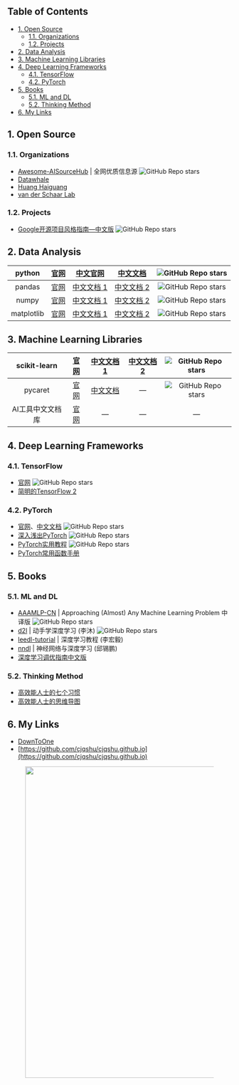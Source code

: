 <!-- # <center> # Awesome Resources </center> -->
<!-- omit in toc -->

## Table of Contents <!-- omit in toc -->

- [1. Open Source](#1-open-source)
	- [1.1. Organizations](#11-organizations)
	- [1.2. Projects](#12-projects)
- [2. Data Analysis](#2-data-analysis)
- [3. Machine Learning Libraries](#3-machine-learning-libraries)
- [4. Deep Learning Frameworks](#4-deep-learning-frameworks)
	- [4.1. TensorFlow](#41-tensorflow)
	- [4.2. PyTorch](#42-pytorch)
- [5. Books](#5-books)
	- [5.1. ML and DL](#51-ml-and-dl)
	- [5.2. Thinking Method](#52-thinking-method)
- [6. My Links](#6-my-links)

<!-- ![GitHub Repo stars](https://img.shields.io/github/stars/username_github/repository_github) -->

## 1. Open Source

### 1.1. Organizations

-  [Awesome-AISourceHub](https://www.aisourcehub.info/) \| 全网优质信息源 ![GitHub Repo stars](https://img.shields.io/github/stars/AmbroseX/Awesome-AISourceHub)
- [Datawhale](https://github.com/datawhalechina)
- [Huang Haiguang](https://github.com/fengdu78)
- [van der Schaar Lab](https://github.com/vanderschaarlab/mlforhealthlabpub)

### 1.2. Projects

- [Google开源项目风格指南—中文版](https://zh-google-styleguide.readthedocs.io/en/latest/) ![GitHub Repo stars](https://img.shields.io/github/stars/zh-google-styleguide/zh-google-styleguide)


## 2. Data Analysis

<!-- table template
|     |     |     |
|:---:|:---:|:---:|
|     |     |     |

<br> 表示换行, br(break)
-->

<!-- tutorials -->
<!-- https://shields.io/badges/git-hub-repo-stars -->

|   python   |  [官网](https://www.python.org/)   |    [中文官网](https://python.p2hp.com/)     |  [中文文档](https://docs.python.org/zh-cn/)  |    ![GitHub Repo stars](https://img.shields.io/github/stars/python/cpython)     |
|:----------:|:----------------------------------:|:-------------------------------------------:|:--------------------------------------------:|:-------------------------------------------------------------------------------:|
|   pandas   | [官网](https://pandas.pydata.org/) | [中文文档 1](https://pandas.github.net.cn/) |    [中文文档 2](https://www.pypandas.cn/)    |   ![GitHub Repo stars](https://img.shields.io/github/stars/pandas-dev/pandas)   |
|   numpy    |     [官网](https://numpy.org/)     |      [中文文档 1](https://numpy.net/)       |   [中文文档 2](https://www.numpy.org.cn/)    |      ![GitHub Repo stars](https://img.shields.io/github/stars/numpy/numpy)      |
| matplotlib |  [官网](https://matplotlib.org/)   |    [中文文档 1](https://matplotlib.net/)    | [中文文档 2](https://www.matplotlib.org.cn/) | ![GitHub Repo stars](https://img.shields.io/github/stars/matplotlib/matplotlib) |


## 3. Machine Learning Libraries

|   scikit-learn   | [官网](https://scikit-learn.org/) |      [中文文档 1](https://scikit-learn.cn/)      | [中文文档 2](https://scikitlearn.com.cn/) | ![GitHub Repo stars](https://img.shields.io/github/stars/scikit-learn/scikit-learn) |
|:----------------:|:---------------------------------:|:------------------------------------------------:|:-----------------------------------------:|:-----------------------------------------------------------------------------------:|
|     pycaret      |   [官网](https://pycaret.org/)    | [中文文档](http://www.aidoczh.com/docs/pycaret/) |                     —                     |      ![GitHub Repo stars](https://img.shields.io/github/stars/pycaret/pycaret)      |
| AI工具中文文档库 |  [官网](http://www.aidoczh.com/)  |                        —                         |                     —                     |                                          —                                          |


## 4. Deep Learning Frameworks

### 4.1. TensorFlow

- [官网](https://www.tensorflow.org/?hl=zh-cn) ![GitHub Repo stars](https://img.shields.io/github/stars/tensorflow/tensorflow)
- [简明的TensorFlow 2](https://tf.wiki/zh_hans/)


### 4.2. PyTorch

- [官网](https://pytorch.org/)、[中文文档](https://pytorch-cn.readthedocs.io/) ![GitHub Repo stars](https://img.shields.io/github/stars/pytorch/pytorch)
- [深入浅出PyTorch](https://datawhalechina.github.io/thorough-pytorch/) ![GitHub Repo stars](https://img.shields.io/github/stars/datawhalechina/thorough-pytorch)
- [PyTorch实用教程](https://tingsongyu.github.io/PyTorch-Tutorial-2nd/) ![GitHub Repo stars](https://img.shields.io/github/stars/TingsongYu/PyTorch-Tutorial-2nd)
- [PyTorch常用函数手册](https://cjqshu.github.io/books/Pytorch常用函数手册.pdf)


## 5. Books

### 5.1. ML and DL
- [AAAMLP-CN](https://ytzfhqs.github.io/AAAMLP-CN/) \| Approaching (Almost) Any Machine Learning Problem 中译版 ![GitHub Repo stars](https://img.shields.io/github/stars/ytzfhqs/AAAMLP-CN)
- [d2l](https://zh-v2.d2l.ai/) \| 动手学深度学习 (李沐) ![GitHub Repo stars](https://img.shields.io/github/stars/d2l-ai/d2l-zh)
- [leedl-tutorial](https://cjqshu.github.io/books/LeeDL_Tutorial.pdf) \| 深度学习教程 (李宏毅)
- [nndl](https://nndl.github.io/nndl-book.pdf) \| 神经网络与深度学习 (邱锡鹏)
- [深度学习调优指南中文版](https://cjqshu.github.io/books/深度学习调参指南中文版.pdf)

### 5.2. Thinking Method

- [高效能人士的七个习惯](https://cjqshu.github.io/books/高效能人士的七个习惯_30周年纪念版.pdf)
- [高效能人士的思维导图](https://cjqshu.github.io/books/高效能人士的思维导图_席音.pdf)


## 6. My Links
<!-- Other Links -->
<!-- GitHub repository link (URL) -->
- [DownToOne](https://xydh.fun/cjq125)
- [https://github.com/cjqshu/cjqshu.github.io](https://github.com/cjqshu/cjqshu.github.io)


<figure class="third">
    <img src="http://github-profile-summary-cards.vercel.app/api/cards/profile-details?username=cjqshu&theme=default" height="" width="700"/>
	<!-- <img src="http://github-profile-summary-cards.vercel.app/api/cards/stats?username=cjqshu&theme=default" height="" width="350"/>
	<img src="http://github-profile-summary-cards.vercel.app/api/cards/productive-time?username=cjqshu&theme=default&utcOffset=8" height="" width="350"/>
	<img src="https://api.star-history.com/svg?repos=cjqshu/cjqshu.github.io&type=Date)](https://star-history.com/#cjqshu/cjqshu.github.io&Date" height="300" width="700" /> -->
</figure>

<!-- tutorials -->
<!-- https://github-profile-summary-cards.vercel.app/demo.html -->
<!-- https://star-history.com/ -->



